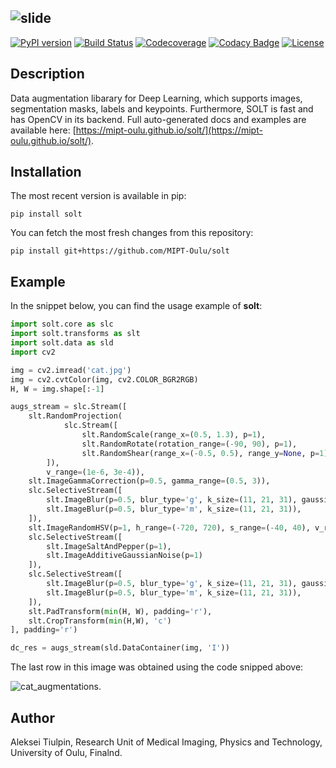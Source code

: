 ![slide](doc/source/_static/logo.png)
--------------------------------------------------------------------------------
[![PyPI version](https://badge.fury.io/py/solt.svg)](https://badge.fury.io/py/solt)
[![Build Status](https://travis-ci.org/MIPT-Oulu/solt.svg?branch=master)](https://travis-ci.org/MIPT-Oulu/solt)
[![Codecoverage](https://codecov.io/gh/MIPT-Oulu/solt/branch/master/graph/badge.svg)](https://codecov.io/gh/MIPT-Oulu/solt)
[![Codacy Badge](https://api.codacy.com/project/badge/Grade/80bb13f72fe645b29ded3d6cabaacf15)](https://www.codacy.com/app/lext/solt?utm_source=github.com&amp;utm_medium=referral&amp;utm_content=MIPT-Oulu/solt&amp;utm_campaign=Badge_Grade)
[![License](http://img.shields.io/badge/license-MIT-brightgreen.svg?style=flat)](LICENSE.md)
## Description
Data augmentation libarary for Deep Learning, which supports images, segmentation masks, labels and keypoints. 
Furthermore, SOLT is fast and has OpenCV in its backend. 
Full auto-generated docs and 
examples are available here: [https://mipt-oulu.github.io/solt/](https://mipt-oulu.github.io/solt/).

## Installation
The most recent version is available in pip:
```
pip install solt
```
You can fetch the most fresh changes from this repository:
```
pip install git+https://github.com/MIPT-Oulu/solt
```

## Example
In the snippet below, you can find the usage example of **solt**:

```python
import solt.core as slc
import solt.transforms as slt
import solt.data as sld
import cv2

img = cv2.imread('cat.jpg')
img = cv2.cvtColor(img, cv2.COLOR_BGR2RGB)
H, W = img.shape[:-1]

augs_stream = slc.Stream([
    slt.RandomProjection(
            slc.Stream([
                slt.RandomScale(range_x=(0.5, 1.3), p=1),
                slt.RandomRotate(rotation_range=(-90, 90), p=1),
                slt.RandomShear(range_x=(-0.5, 0.5), range_y=None, p=1),
        ]),
        v_range=(1e-6, 3e-4)),
    slt.ImageGammaCorrection(p=0.5, gamma_range=(0.5, 3)),
    slc.SelectiveStream([
        slt.ImageBlur(p=0.5, blur_type='g', k_size=(11, 21, 31), gaussian_sigma=(1, 10)),
        slt.ImageBlur(p=0.5, blur_type='m', k_size=(11, 21, 31)),
    ]),
    slt.ImageRandomHSV(p=1, h_range=(-720, 720), s_range=(-40, 40), v_range=(-40, 40)),
    slc.SelectiveStream([
        slt.ImageSaltAndPepper(p=1),
        slt.ImageAdditiveGaussianNoise(p=1)
    ]),
    slc.SelectiveStream([
        slt.ImageBlur(p=0.5, blur_type='g', k_size=(11, 21, 31), gaussian_sigma=(1, 10)),
        slt.ImageBlur(p=0.5, blur_type='m', k_size=(11, 21, 31)),
    ]),
    slt.PadTransform(min(H, W), padding='r'),
    slt.CropTransform(min(H,W), 'c')
], padding='r')

dc_res = augs_stream(sld.DataContainer(img, 'I'))

````

The last row in this image was obtained using the code snipped above:

![cat_augmentations](doc/source/_static/cat_augs.png).


## Author
Aleksei Tiulpin, 
Research Unit of Medical Imaging, 
Physics and Technology, 
University of Oulu, Finalnd.
